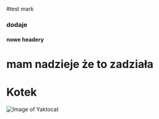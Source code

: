 #test mark
### dodaje 
#### nowe headery
# mam nadzieje że to zadziała 

# Kotek
![Image of Yaktocat](https://octodex.github.com/images/yaktocat.png)
